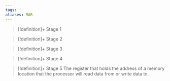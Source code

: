 ```yaml
---
tags:
aliases: MAR
---
```


> [!definition]+ Stage 1
>

> [!definition]+ Stage 2
>

> [!definition]+ Stage 3
>

> [!definition]+ Stage 4
>

> [!definition]+ Stage 5
> The register that holds the address of a memory location that the processor will read data from or write data to.



